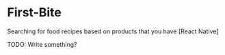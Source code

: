 # First-Bite
Searching for food recipes based on products that you have [React Native]  

TODO: Write something?
